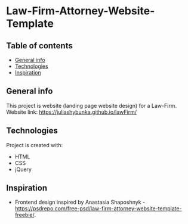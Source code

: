 # Law-Firm-Attorney-Website-Template

## Table of contents
* [General info](#general-info)
* [Technologies](#technologies)
* [Inspiration](#inspiration)

## General info
This project is website (landing page website design) for a Law-Firm.
Website link: https://juliashybunka.github.io/lawFirm/

## Technologies
Project is created with:
* HTML
* CSS
* jQuery

## Inspiration
* Frontend design inspired by Anastasia Shaposhnyk - https://psdrepo.com/free-psd/law-firm-attorney-website-template-freebie/.
